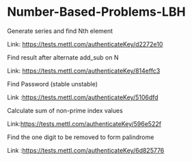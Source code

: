 # Number-Based-Problems-LBH


Generate series and find Nth element

Link: https://tests.mettl.com/authenticateKey/d2272e10

Find result after alternate add_sub on N 

Link: https://tests.mettl.com/authenticateKey/814effc3

Find Password (stable unstable)  

Link :https://tests.mettl.com/authenticateKey/5106dfd

Calculate sum of non-prime index values 

Link:https://tests.mettl.com/authenticateKey/596e522f

Find the one digit to be removed to form palindrome 

Link :https://tests.mettl.com/authenticateKey/6d825776
